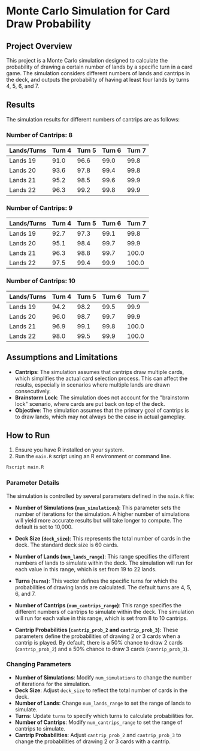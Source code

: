 # Monte Carlo Simulation for Card Draw Probability

## Project Overview

This project is a Monte Carlo simulation designed to calculate the probability of drawing a certain number of lands by a specific turn in a card game. The simulation considers different numbers of lands and cantrips in the deck, and outputs the probability of having at least four lands by turns 4, 5, 6, and 7.

## Results

The simulation results for different numbers of cantrips are as follows:

### Number of Cantrips: 8
| Lands/Turns | Turn 4 | Turn 5 | Turn 6 | Turn 7 |                                                                                                                       
|------------| --- | --- | --- | --- |                                                                                                                                    
| Lands 19 | 91.0 | 96.6 | 99.0 | 99.8 |                                                                                                                                  
| Lands 20 | 93.6 | 97.8 | 99.4 | 99.8 |                                                                                                                                  
| Lands 21 | 95.2 | 98.5 | 99.6 | 99.9 |
| Lands 22 | 96.3 | 99.2 | 99.8 | 99.9 |

### Number of Cantrips: 9
| Lands/Turns | Turn 4 | Turn 5 | Turn 6 | Turn 7 |
|------------| --- | --- | --- | --- |
| Lands 19 | 92.7 | 97.3 | 99.1 | 99.8 |
| Lands 20 | 95.1 | 98.4 | 99.7 | 99.9 |
| Lands 21 | 96.3 | 98.8 | 99.7 | 100.0 |
| Lands 22 | 97.5 | 99.4 | 99.9 | 100.0 |

### Number of Cantrips: 10
| Lands/Turns | Turn 4 | Turn 5 | Turn 6 | Turn 7 |
|------------| --- | --- | --- | --- |
| Lands 19 | 94.2 | 98.2 | 99.5 | 99.9 |
| Lands 20 | 96.0 | 98.7 | 99.7 | 99.9 |
| Lands 21 | 96.9 | 99.1 | 99.8 | 100.0 |
| Lands 22 | 98.0 | 99.5 | 99.9 | 100.0 |

## Assumptions and Limitations

- **Cantrips**: The simulation assumes that cantrips draw multiple cards, which simplifies the actual card selection process. This can affect the results, especially in scenarios where multiple lands are drawn consecutively.
- **Brainstorm Lock**: The simulation does not account for the "brainstorm lock" scenario, where cards are put back on top of the deck.
- **Objective**: The simulation assumes that the primary goal of cantrips is to draw lands, which may not always be the case in actual gameplay.

## How to Run

1. Ensure you have R installed on your system.
2. Run the `main.R` script using an R environment or command line.

```bash
Rscript main.R
```

### Parameter Details

The simulation is controlled by several parameters defined in the `main.R` file:

- **Number of Simulations (`num_simulations`)**: This parameter sets the number of iterations for the simulation. A higher number of simulations will yield more accurate results but will take longer to compute. The default is set to 10,000.

- **Deck Size (`deck_size`)**: This represents the total number of cards in the deck. The standard deck size is 60 cards.

- **Number of Lands (`num_lands_range`)**: This range specifies the different numbers of lands to simulate within the deck. The simulation will run for each value in this range, which is set from 19 to 22 lands.

- **Turns (`turns`)**: This vector defines the specific turns for which the probabilities of drawing lands are calculated. The default turns are 4, 5, 6, and 7.

- **Number of Cantrips (`num_cantrips_range`)**: This range specifies the different numbers of cantrips to simulate within the deck. The simulation will run for each value in this range, which is set from 8 to 10 cantrips.

- **Cantrip Probabilities (`cantrip_prob_2` and `cantrip_prob_3`)**: These parameters define the probabilities of drawing 2 or 3 cards when a cantrip is played. By default, there is a 50% chance to draw 2 cards (`cantrip_prob_2`) and a 50% chance to draw 3 cards (`cantrip_prob_3`).

### Changing Parameters

- **Number of Simulations**: Modify `num_simulations` to change the number of iterations for the simulation.
- **Deck Size**: Adjust `deck_size` to reflect the total number of cards in the deck.
- **Number of Lands**: Change `num_lands_range` to set the range of lands to simulate.
- **Turns**: Update `turns` to specify which turns to calculate probabilities for.
- **Number of Cantrips**: Modify `num_cantrips_range` to set the range of cantrips to simulate.
- **Cantrip Probabilities**: Adjust `cantrip_prob_2` and `cantrip_prob_3` to change the probabilities of drawing 2 or 3 cards with a cantrip.
